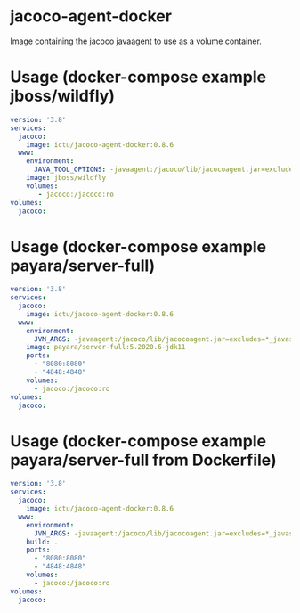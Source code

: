 # jacoco-agent-docker

Image containing the jacoco javaagent to use as a volume container.

# Usage (docker-compose example jboss/wildfly)

```yaml
version: '3.8'
services:
  jacoco:
    image: ictu/jacoco-agent-docker:0.8.6
  www:
    environment:
      JAVA_TOOL_OPTIONS: -javaagent:/jacoco/lib/jacocoagent.jar=excludes=*_javassit_*:javax.xml.soap.*:oasis.*,output=tcpserver,address=*
    image: jboss/wildfly
    volumes:
       - jacoco:/jacoco:ro
volumes:
  jacoco:

```

# Usage (docker-compose example payara/server-full)
```yaml
version: '3.8'
services:
  jacoco:
    image: ictu/jacoco-agent-docker:0.8.6
  www:
    environment:
      JVM_ARGS: -javaagent:/jacoco/lib/jacocoagent.jar=excludes=*_javassit_*:javax.xml.soap.*:oasis.*,output=tcpserver,address=*
    image: payara/server-full:5.2020.6-jdk11
    ports:
      - "8080:8080"
      - "4848:4848"
    volumes:
      - jacoco:/jacoco:ro
volumes:
  jacoco:
```

#  Usage (docker-compose example payara/server-full from Dockerfile)
```yaml
version: '3.8'
services:
  jacoco:
    image: ictu/jacoco-agent-docker:0.8.6
  www:
    environment:
      JVM_ARGS: -javaagent:/jacoco/lib/jacocoagent.jar=excludes=*_javassit_*:javax.xml.soap.*:oasis.*,output=tcpserver,address=*
    build: .
    ports:
      - "8080:8080"
      - "4848:4848"
    volumes:
      - jacoco:/jacoco:ro
volumes:
  jacoco:

```
